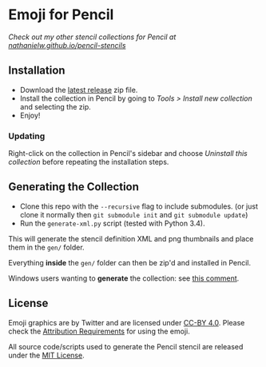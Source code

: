 # Emoji for Pencil

*Check out my other stencil collections for Pencil at [nathanielw.github.io/pencil-stencils](http://nathanielw.github.io/pencil-stencils/)*

## Installation
- Download the [latest release](https://github.com/nathanielw/Emoji-for-Pencil/releases/latest) zip file.
- Install the collection in Pencil by going to *Tools > Install new collection* and selecting the zip.
- Enjoy!

### Updating
Right-click on the collection in Pencil's sidebar and choose _Uninstall this collection_ before repeating the installation steps.

## Generating the Collection
- Clone this repo with the `--recursive` flag to include submodules. (or just clone it normally then `git submodule init` and `git submodule update`)
- Run the `generate-xml.py` script (tested with Python 3.4).

This will generate the stencil definition XML and png thumbnails and place them in the `gen/` folder.

Everything **inside** the `gen/` folder can then be zip'd and installed in Pencil.

Windows users wanting to **generate** the collection: see [this comment](https://github.com/nathanielw/Material-Icons-for-Pencil/issues/2#issuecomment-108849198).

## License
Emoji graphics are by Twitter and are licensed under [CC-BY 4.0](https://creativecommons.org/licenses/by/4.0/). Please check the [Attribution Requirements](https://github.com/twitter/twemoji#attribution-requirements) for using the emoji.

All source code/scripts used to generate the Pencil stencil are released under the [MIT License](http://opensource.org/licenses/mit-license.php).
